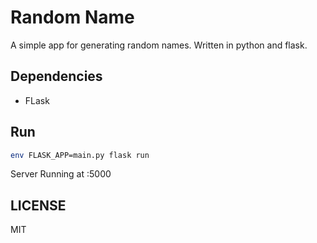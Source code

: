 # Random Name
A simple app for generating random names. Written in python and flask. 

## Dependencies
- FLask

## Run
```bash
env FLASK_APP=main.py flask run
```
Server Running at :5000

## LICENSE
MIT
